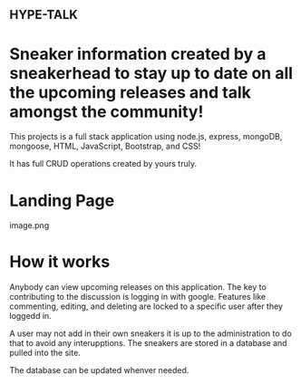 ## HYPE-TALK
# Sneaker information created by a sneakerhead to stay up to date on all the upcoming releases and talk amongst the community!

This projects is a full stack application using node.js, express, mongoDB, mongoose, HTML, JavaScript, Bootstrap, and CSS!

It has full CRUD operations created by yours truly.


# Landing Page
image.png

# How it works

Anybody can view upcoming releases on this application. The key to contributing to the discussion is logging in with google. Features like commenting, editing, and deleting are locked to a specific user after they loggedd in.

A user may not add in their own sneakers it is up to the administration to do that to avoid any interupptions. The sneakers are stored in a database and pulled into the site.

The database can be updated whenver needed.

